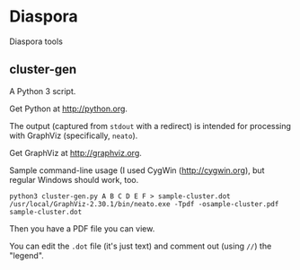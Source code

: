 Diaspora
========

Diaspora tools

cluster-gen
-----------

A Python 3 script.

Get Python at http://python.org.

The output (captured from `stdout` with a redirect) is intended for
processing with GraphViz (specifically, `neato`).

Get GraphViz at http://graphviz.org.

Sample command-line usage (I used CygWin (http://cygwin.org), but
regular Windows should work, too.

    python3 cluster-gen.py A B C D E F > sample-cluster.dot
    /usr/local/GraphViz-2.30.1/bin/neato.exe -Tpdf -osample-cluster.pdf sample-cluster.dot

Then you have a PDF file you can view.

You can edit the `.dot` file (it's just text) and comment out (using
`//`) the "legend".


